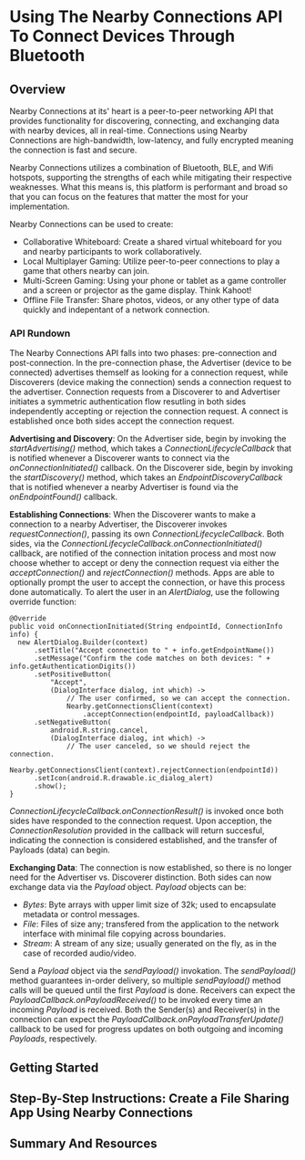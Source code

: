 
# Using The Nearby Connections API To Connect Devices Through Bluetooth
## Overview
Nearby Connections at its' heart is a peer-to-peer networking API that provides functionality for discovering, connecting, and exchanging data with nearby devices, all in real-time. Connections using Nearby Connections are high-bandwidth, low-latency, and fully encrypted meaning the connection is fast and secure.

Nearby Connections utilizes a combination of Bluetooth, BLE, and Wifi hotspots, supporting the strengths of each while mitigating their respective weaknesses. What this means is, this platform is performant and broad so that you can focus on the features that matter the most for your implementation.

Nearby Connections can be used to create:
* Collaborative Whiteboard: Create a shared virtual whiteboard for you and nearby participants to work collaboratively.
* Local Multiplayer Gaming: Utilize peer-to-peer connections to play a game that others nearby can join.
* Multi-Screen Gaming: Using your phone or tablet as a game controller and a screen or projector as the game display. Think Kahoot!
* Offline File Transfer: Share photos, videos, or any other type of data quickly and indepentant of a network connection.

### API Rundown
The Nearby Connections API falls into two phases: pre-connection and post-connection. In the pre-connection phase, the Advertiser (device to be connected) advertises themself as looking for a connection request, while Discoverers (device making the connection) sends a connection request to the advertiser. Connection requests from a Discoverer to and Advertiser initiates a symmetric authentication flow resutling in both sides independently accepting or rejection the connection request. A connect is established once both sides accept the connection request.

**Advertising and Discovery**:
On the Advertiser side, begin by invoking the *startAdvertising()* method, which takes a *ConnectionLifecycleCallback* that is notified whenever a Discoverer wants to connect via the *onConnectionInitiated()* callback.
On the Discoverer side, begin by invoking the *startDiscovery()* method, which takes an *EndpointDiscoveryCallback* that is notified whenever a nearby Advertiser is found via the *onEndpointFound()* callback.

**Establishing Connections**:
When the Discoverer wants to make a connection to a nearby Advertiser, the Discoverer invokes *requestConnection()*, passing its own *ConnectionLifecycleCallback*.
Both sides, via the *ConnectionLifecycleCallback.onConnectionInitiated()* callback, are notified of the connection initation process and most now choose whether to accept or deny the connection request via either the *acceptConnection()* and *rejectConnection()* methods.
Apps are able to optionally prompt the user to accept the connection, or have this process done automatically. To alert the user in an *AlertDialog*, use the following override function:
```
@Override
public void onConnectionInitiated(String endpointId, ConnectionInfo info) {
  new AlertDialog.Builder(context)
      .setTitle("Accept connection to " + info.getEndpointName())
      .setMessage("Confirm the code matches on both devices: " + info.getAuthenticationDigits())
      .setPositiveButton(
          "Accept",
          (DialogInterface dialog, int which) ->
              // The user confirmed, so we can accept the connection.
              Nearby.getConnectionsClient(context)
                  .acceptConnection(endpointId, payloadCallback))
      .setNegativeButton(
          android.R.string.cancel,
          (DialogInterface dialog, int which) ->
              // The user canceled, so we should reject the connection.
              Nearby.getConnectionsClient(context).rejectConnection(endpointId))
      .setIcon(android.R.drawable.ic_dialog_alert)
      .show();
}
```
*ConnectionLifecycleCallback.onConnectionResult()* is invoked once both sides have responded to the connection request. Upon acception, the *ConnectionResolution* provided in the callback will return succesful, indicating the connection is considered established, and the transfer of Payloads (data) can begin.

**Exchanging Data**: The connection is now established, so there is no longer need for the Advertiser vs. Discoverer distinction. Both sides can now exchange data via the *Payload* object. *Payload* objects can be:
* *Bytes*: Byte arrays with upper limit size of 32k; used to encapsulate metadata or control messages.
* *File*: Files of size any; transfered from the application to the network interface with minimal file copying across boundaries.
* *Stream*: A stream of any size; usually generated on the fly, as in the case of recorded audio/video.

Send a *Payload* object via the *sendPayload()* invokation. The *sendPayload()* method guarantees in-order delivery, so multiple *sendPayload()* method calls will be queued until the first *Payload* is done.
Receivers can expect the *PayloadCallback.onPayloadReceived()* to be invoked every time an incoming *Payload* is received.
Both the Sender(s) and Receiver(s) in the connection can expect the *PayloadCallback.onPayloadTransferUpdate()* callback to be used for progress updates on both outgoing and incoming *Payloads*, respectively.
## Getting Started
## Step-By-Step Instructions: Create a File Sharing App Using Nearby Connections
## Summary And Resources
